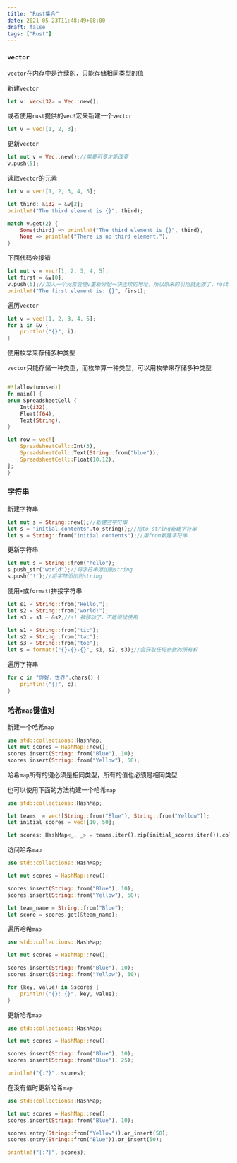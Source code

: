 ```yaml
---
title: "Rust集合"
date: 2021-05-23T11:48:49+08:00
draft: false
tags: ["Rust"]
---
```


### `vector`

`vector`在内存中是连续的，只能存储相同类型的值

新建`vector`

```rust
let v: Vec<i32> = Vec::new();
```

或者使用`rust`提供的`vec!`宏来新建一个`vector`

```rust
let v = vec![1, 2, 3];
```

更新`vector`

```rust
let mut v = Vec::new();//需要可变才能改变
v.push(5);
```

读取`vector`的元素

```rust
let v = vec![1, 2, 3, 4, 5];

let third: &i32 = &v[2];
println!("The third element is {}", third);

match v.get(2) {
    Some(third) => println!("The third element is {}", third),
    None => println!("There is no third element."),
}
```

下面代码会报错

```rust
let mut v = vec![1, 2, 3, 4, 5];
let first = &v[0];
v.push(6);//加入一个元素会使v重新分配一块连续的地址，所以原来的引用就无效了，rust不允许无效引用
println!("The first element is: {}", first);
```

遍历`vector`

```rust
let v = vec![1, 2, 3, 4, 5];
for i in &v {
    println!("{}", i);
}
```

使用枚举来存储多种类型

`vector`只能存储一种类型，而枚举算一种类型，可以用枚举来存储多种类型

```rust

#![allow(unused)]
fn main() {
enum SpreadsheetCell {
    Int(i32),
    Float(f64),
    Text(String),
}

let row = vec![
    SpreadsheetCell::Int(3),
    SpreadsheetCell::Text(String::from("blue")),
    SpreadsheetCell::Float(10.12),
];
}
```

### 字符串

新建字符串

```rust
let mut s = String::new();//新建空字符串
let s = "initial contents".to_string();//用to_string新建字符串
let s = String::from("initial contents");//用from新建字符串
```

更新字符串

```rust
let mut s = String::from("hello");
s.push_str("world");//将字符串添加到string
s.push('!');//将字符添加到string
```

使用`+`或`format!`拼接字符串

```rust
let s1 = String::from("Hello,");
let s2 = String::from("world!");
let s3 = s1 + &s2;//s1 被移动了，不能继续使用
```

```rust
let s1 = String::from("tic");
let s2 = String::from("tac");
let s3 = String::from("toe");
let s = format!("{}-{}-{}", s1, s2, s3);//会获取任何参数的所有权
```

遍历字符串

```rust
for c in "你好，世界".chars() {
	println!("{}", c);
}
```

### 哈希`map`键值对

新建一个哈希`map`

```rust
use std::collections::HashMap;
let mut scores = HashMap::new();
scores.insert(String::from("Blue"), 10);
scores.insert(String::from("Yellow"), 50);
```

哈希`map`所有的键必须是相同类型，所有的值也必须是相同类型

也可以使用下面的方法构建一个哈希`map`

```rust
use std::collections::HashMap;

let teams  = vec![String::from("Blue"), String::from("Yellow")];
let initial_scores = vec![10, 50];

let scores: HashMap<_, _> = teams.iter().zip(initial_scores.iter()).collect();
```

访问哈希`map`

```rust
use std::collections::HashMap;

let mut scores = HashMap::new();

scores.insert(String::from("Blue"), 10);
scores.insert(String::from("Yellow"), 50);

let team_name = String::from("Blue");
let score = scores.get(&team_name);
```

遍历哈希`map`

```rust
use std::collections::HashMap;

let mut scores = HashMap::new();

scores.insert(String::from("Blue"), 10);
scores.insert(String::from("Yellow"), 50);

for (key, value) in &scores {
    println!("{}: {}", key, value);
}
```

更新哈希`map`

```rust
use std::collections::HashMap;

let mut scores = HashMap::new();

scores.insert(String::from("Blue"), 10);
scores.insert(String::from("Blue"), 25);

println!("{:?}", scores);
```

在没有值时更新哈希`map`

```rust
use std::collections::HashMap;

let mut scores = HashMap::new();
scores.insert(String::from("Blue"), 10);

scores.entry(String::from("Yellow")).or_insert(50);
scores.entry(String::from("Blue")).or_insert(50);

println!("{:?}", scores);
```

